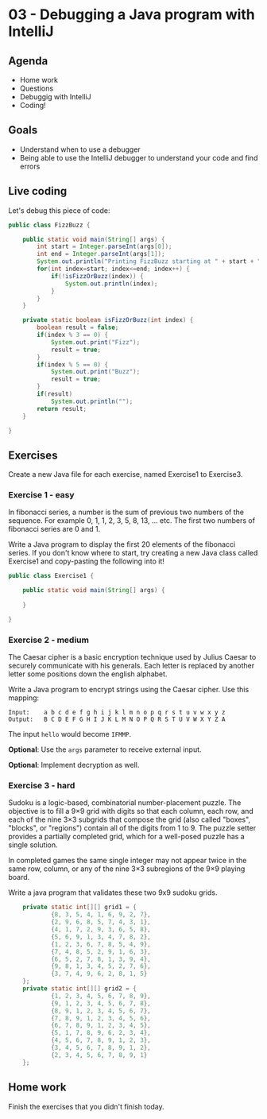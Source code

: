 # 03 - Debugging a Java program with IntelliJ
<Teacher name="Thomas"></Teacher>

## Agenda

- Home work
- Questions
- Debuggig with IntelliJ
- Coding!

## Goals

- Understand when to use a debugger
- Being able to use the IntelliJ debugger to understand your code and find errors

## Live coding

Let's debug this piece of code:

```java
public class FizzBuzz {

    public static void main(String[] args) {
        int start = Integer.parseInt(args[0]);
        int end = Integer.parseInt(args[1]);
        System.out.println("Printing FizzBuzz starting at " + start + " ending at " + end);
        for(int index=start; index<=end; index++) {
            if(!isFizzOrBuzz(index)) {
                System.out.println(index);
            }
        }
    }

    private static boolean isFizzOrBuzz(int index) {
        boolean result = false;
        if(index % 3 == 0) {
            System.out.print("Fizz");
            result = true;
        }
        if(index % 5 == 0) {
            System.out.print("Buzz");
            result = true;
        }
        if(result)
            System.out.println("");
        return result;
    }

}
```

## Exercises

Create a new Java file for each exercise, named Exercise1 to Exercise3.

### Exercise 1 - easy

In fibonacci series, a number is the sum of previous two numbers of the sequence. For example 0, 1, 1, 2, 3, 5, 8, 13, 
... etc. The first two numbers of fibonacci series are 0 and 1. 

Write a Java program to display the first 20 elements of the fibonacci series. If you don't know where to start, try 
creating a new Java class called Exercise1 and copy-pasting the following into it!

```java
public class Exercise1 {

    public static void main(String[] args) {
        
    }

}
```
### Exercise 2 - medium

The Caesar cipher is a basic encryption technique used by Julius Caesar to securely communicate with his generals. Each 
letter is replaced by another letter some positions down the english alphabet. 

Write a Java program to encrypt strings using the Caesar cipher. Use this mapping: 

```
Input:    a b c d e f g h i j k l m n o p q r s t u v w x y z
Output:   B C D E F G H I J K L M N O P Q R S T U V W X Y Z A
```

The input `hello` would become `IFMMP`.

**Optional**: Use the `args` parameter to receive external input.

**Optional**: Implement decryption as well.

### Exercise 3 - hard

Sudoku is a logic-based, combinatorial number-placement puzzle. The objective is to fill a 9×9 grid with digits so that
each column, each row, and each of the nine 3×3 subgrids that compose the grid (also called "boxes", "blocks", or 
"regions") contain all of the digits from 1 to 9. The puzzle setter provides a partially completed grid, which for a 
well-posed puzzle has a single solution.

In completed games the same single integer may not appear twice in the same row, column, or any of the nine 3×3 
subregions of the 9×9 playing board.

Write a java program that validates these two 9x9 sudoku grids.

```java
    private static int[][] grid1 = {
            {8, 3, 5, 4, 1, 6, 9, 2, 7},
            {2, 9, 6, 8, 5, 7, 4, 3, 1},
            {4, 1, 7, 2, 9, 3, 6, 5, 8},
            {5, 6, 9, 1, 3, 4, 7, 8, 2},
            {1, 2, 3, 6, 7, 8, 5, 4, 9},
            {7, 4, 8, 5, 2, 9, 1, 6, 3},
            {6, 5, 2, 7, 8, 1, 3, 9, 4},
            {9, 8, 1, 3, 4, 5, 2, 7, 6},
            {3, 7, 4, 9, 6, 2, 8, 1, 5}
    };
    private static int[][] grid2 = {
            {1, 2, 3, 4, 5, 6, 7, 8, 9},
            {9, 1, 2, 3, 4, 5, 6, 7, 8},
            {8, 9, 1, 2, 3, 4, 5, 6, 7},
            {7, 8, 9, 1, 2, 3, 4, 5, 6},
            {6, 7, 8, 9, 1, 2, 3, 4, 5},
            {5, 1, 7, 8, 9, 6, 2, 3, 4},
            {4, 5, 6, 7, 8, 9, 1, 2, 3},
            {3, 4, 5, 6, 7, 8, 9, 1, 2},
            {2, 3, 4, 5, 6, 7, 8, 9, 1}
    };
``` 

## Home work

Finish the exercises that you didn't finish today.